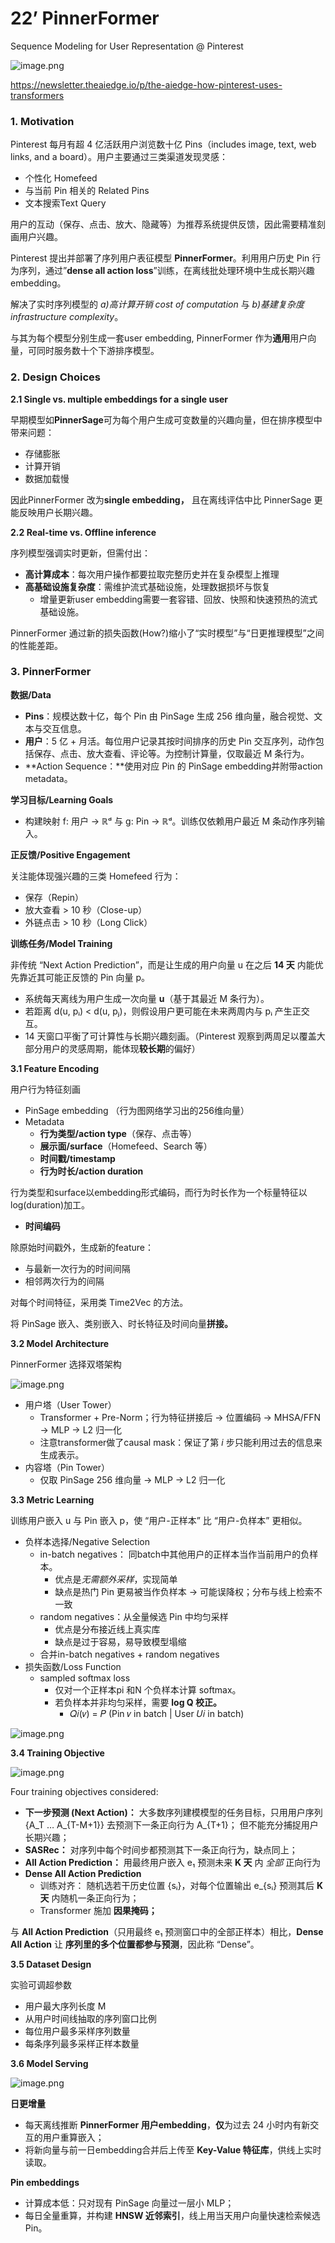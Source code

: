 # 22’ PinnerFormer

Sequence Modeling for User Representation @ Pinterest

![image.png](attachment:7c761ecb-6cc8-443d-9bf3-86fef12019f3:image.png)

https://newsletter.theaiedge.io/p/the-aiedge-how-pinterest-uses-transformers

### 1. Motivation

Pinterest 每月有超 4 亿活跃用户浏览数十亿 Pins（includes image, text, web links, and a board）。用户主要通过三类渠道发现灵感：

- 个性化 Homefeed
- 与当前 Pin 相关的 Related Pins
- 文本搜索Text Query

用户的互动（保存、点击、放大、隐藏等）为推荐系统提供反馈，因此需要精准刻画用户兴趣。

Pinterest 提出并部署了序列用户表征模型 **PinnerFormer**。利用用户历史 Pin 行为序列，通过”**dense all action loss**”训练，在离线批处理环境中生成长期兴趣embedding。

解决了实时序列模型的 *a)高计算开销 cost of computation* 与 *b)基建复杂度 infrastructure complexity*。

与其为每个模型分别生成一套user embedding, PinnerFormer 作为**通用**用户向量，可同时服务数十个下游排序模型。

### 2. Design Choices

**2.1 Single vs. multiple embeddings for a single user**

早期模型如**PinnerSage**可为每个用户生成可变数量的兴趣向量，但在排序模型中带来问题：

- 存储膨胀
- 计算开销
- 数据加载慢

因此PinnerFormer 改为**single embedding，** 且在离线评估中比 PinnerSage 更能反映用户长期兴趣。

**2.2 Real-time vs. Offline inference**

序列模型强调实时更新，但需付出：

- **高计算成本**：每次用户操作都要拉取完整历史并在复杂模型上推理
- **高基础设施复杂度**：需维护流式基础设施，处理数据损坏与恢复
    - 增量更新user embedding需要一套容错、回放、快照和快速预热的流式基础设施。

PinnerFormer 通过新的损失函数(How?)缩小了“实时模型”与“日更推理模型”之间的性能差距。

### 3. PinnerFormer

**数据/Data**

- **Pins**：规模达数十亿，每个 Pin 由 PinSage 生成 256 维向量，融合视觉、文本与交互信息。
- **用户**：5 亿 + 月活。每位用户记录其按时间排序的历史 Pin 交互序列，动作包括保存、点击、放大查看、评论等。为控制计算量，仅取最近 M 条行为。
- **Action Sequence：**使用对应 Pin 的 PinSage embedding并附带action metadata。

**学习目标/Learning Goals**

- 构建映射 f: 用户 → ℝᵈ 与 g: Pin → ℝᵈ。训练仅依赖用户最近 M 条动作序列输入。

**正反馈/Positive Engagement**

关注能体现强兴趣的三类 Homefeed 行为：

- 保存（Repin）
- 放大查看 > 10 秒（Close-up）
- 外链点击 > 10 秒（Long Click）

**训练任务/Model Training**

非传统 “Next Action Prediction”，而是让生成的用户向量 u 在之后 **14 天** 内能优先靠近其可能正反馈的 Pin 向量 p。

- 系统每天离线为用户生成一次向量 **u**（基于其最近 M 条行为）。
- 若距离 d(u, pᵢ) < d(u, pⱼ)，则假设用户更可能在未来两周内与 pᵢ 产生正交互。
- 14 天窗口平衡了可计算性与长期兴趣刻画。（Pinterest 观察到两周足以覆盖大部分用户的灵感周期，能体现**较长期**的偏好）

**3.1 Feature Encoding**

用户行为特征刻画

- PinSage embedding （行为图网络学习出的256维向量）
- Metadata
    - **行为类型/action type**（保存、点击等）
    - **展示面/surface**（Homefeed、Search 等）
    - **时间戳/timestamp**
    - **行为时长/action duration**

行为类型和surface以embedding形式编码，而行为时长作为一个标量特征以log(duration)加工。

- **时间编码**

除原始时间戳外，生成新的feature：

- 与最新一次行为的时间间隔
- 相邻两次行为的间隔

对每个时间特征，采用类 Time2Vec 的方法。

将 PinSage 嵌入、类别嵌入、时长特征及时间向量**拼接。**

**3.2 Model Architecture**

PinnerFormer 选择双塔架构

![image.png](attachment:c20cbe08-9db6-4255-a1bb-5ffdecd69f49:image.png)

- 用户塔（User Tower）
    - Transformer + Pre-Norm；行为特征拼接后 → 位置编码 → MHSA/FFN → MLP → L2 归一化
    - 注意transformer做了causal mask：保证了第 *i* 步只能利用过去的信息来生成表示。
- 内容塔（Pin Tower）
    - 仅取 PinSage 256 维向量 → MLP → L2 归一化

**3.3 Metric Learning**

训练用户嵌入 u 与 Pin 嵌入 p，使 “用户-正样本” 比 “用户-负样本” 更相似。

- 负样本选择/Negative Selection
    - in-batch negatives： 同batch中其他用户的正样本当作当前用户的负样本。
        - 优点是*无需额外采样*，实现简单
        - 缺点是热门 Pin 更易被当作负样本 → 可能误降权；分布与线上检索不一致
    - random negatives：从全量候选 Pin 中均匀采样
        - 优点是分布接近线上真实库
        - 缺点是过于容易，易导致模型塌缩
    - 合并in-batch negatives + random negatives
- 损失函数/Loss Function
    - sampled softmax loss
        - 仅对一个正样本pi 和N 个负样本计算 softmax。
        - 若负样本并非均匀采样，需要 **log Q 校正。**
            - 𝑄𝑖(𝑣) = 𝑃 (Pin 𝑣 in batch | User 𝑈𝑖 in batch)

![image.png](attachment:e8e7f901-a724-4c89-bfac-e13a0a938687:image.png)

**3.4 Training Objective**

![image.png](attachment:10f5c3f2-c1b6-43d2-93e6-b70ba21066d7:image.png)

Four training objectives considered:

- **下一步预测 (Next Action)：** 大多数序列建模模型的任务目标，只用用户序列 {A_T … A_{T-M+1}} 去预测下一条正向行为 A_{T+1}； 但不能充分捕捉用户长期兴趣；
- **SASRec：** 对序列中每个时间步都预测其下一条正向行为，缺点同上；
- **All Action Prediction：** 用最终用户嵌入 e₁ 预测未来 **K 天** 内 *全部* 正向行为
- **Dense All Action Prediction**
    - 训练对齐： 随机选若干历史位置 {sᵢ}，对每个位置输出 e_{sᵢ} 预测其后 **K 天** 内随机一条正向行为；
    - Transformer 施加 **因果掩码；**

与 **All Action Prediction**（只用最终 e₁ 预测窗口中的全部正样本）相比，**Dense All Action** 让 **序列里的多个位置都参与预测**，因此称 “Dense”。

**3.5 Dataset Design**

实验可调超参数

- 用户最大序列长度 M
- 从用户时间线抽取的序列窗口比例
- 每位用户最多采样序列数量
- 每条序列最多采样正样本数量

**3.6 Model Serving**

![image.png](attachment:6d3d3a86-9ece-4b0b-a90e-1597996142be:image.png)

**日更增量**

- 每天离线推断 **PinnerFormer 用户embedding**，**仅**为过去 24 小时内有新交互的用户重算嵌入；
- 将新向量与前一日embedding合并后上传至 **Key-Value 特征库**，供线上实时读取。

**Pin embeddings**

- 计算成本低：只对现有 PinSage 向量过一层小 MLP；
- 每日全量重算，并构建 **HNSW 近邻索引**，线上用当天用户向量快速检索候选 Pin。
